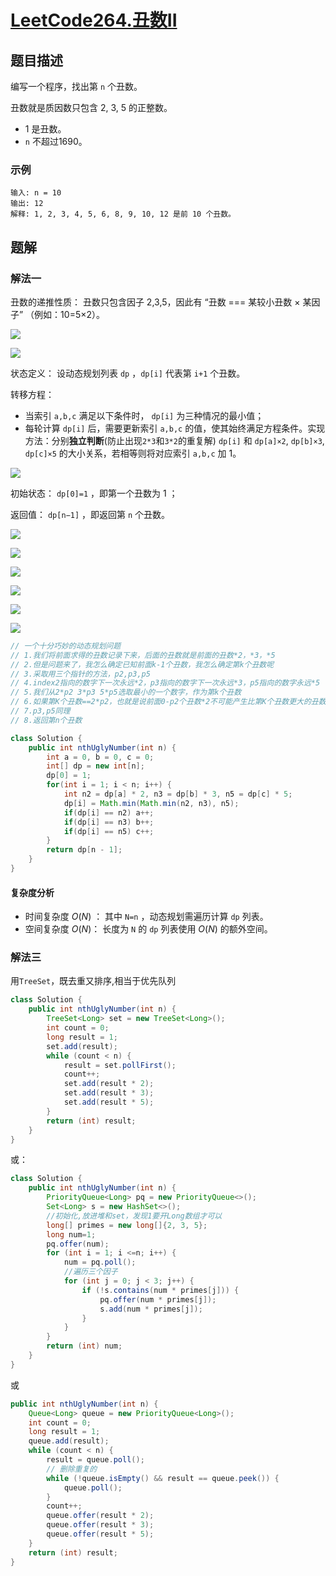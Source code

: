 # [LeetCode264.丑数II](https://leetcode-cn.com/problems/ugly-number-ii/)
## 题目描述
编写一个程序，找出第 `n` 个丑数。

丑数就是质因数只包含 2, 3, 5 的正整数。

- 1 是丑数。
- `n` 不超过1690。

### 示例
```
输入: n = 10
输出: 12
解释: 1, 2, 3, 4, 5, 6, 8, 9, 10, 12 是前 10 个丑数。
```
## 题解
### 解法一
丑数的递推性质： 丑数只包含因子 2,3,5，因此有 “丑数 === 某较小丑数 × 某因子” （例如：10=5×2）。

![](https://picgp.oss-cn-beijing.aliyuncs.com/img/20201007201339.png)

![](https://picgp.oss-cn-beijing.aliyuncs.com/img/20201007201416.png)

状态定义： 设动态规划列表 `dp` ，`dp[i]` 代表第 `i+1` 个丑数。

转移方程：

- 当索引 `a,b,c` 满足以下条件时， `dp[i]` 为三种情况的最小值；
- 每轮计算 `dp[i]` 后，需要更新索引 `a,b,c` 的值，使其始终满足方程条件。实现方法：分别**独立判断**(防止出现`2*3`和`3*2`的重复解) `dp[i]` 和 `dp[a]×2`, `dp[b]×3`, `dp[c]×5` 的大小关系，若相等则将对应索引 `a,b,c` 加 1。

![](https://picgp.oss-cn-beijing.aliyuncs.com/img/20201007201647.png)

初始状态： `dp[0]=1` ，即第一个丑数为 1 ；

返回值： `dp[n−1]` ，即返回第 `n` 个丑数。

![](https://picgp.oss-cn-beijing.aliyuncs.com/img/20201007202248.png)

![](https://picgp.oss-cn-beijing.aliyuncs.com/img/20201007202259.png)

![](https://picgp.oss-cn-beijing.aliyuncs.com/img/20201007202309.png)

![](https://picgp.oss-cn-beijing.aliyuncs.com/img/20201007202321.png)

![](https://picgp.oss-cn-beijing.aliyuncs.com/img/20201007202333.png)

![](https://picgp.oss-cn-beijing.aliyuncs.com/img/20201007202342.png)
```java
// 一个十分巧妙的动态规划问题
// 1.我们将前面求得的丑数记录下来，后面的丑数就是前面的丑数*2，*3，*5
// 2.但是问题来了，我怎么确定已知前面k-1个丑数，我怎么确定第k个丑数呢
// 3.采取用三个指针的方法，p2,p3,p5
// 4.index2指向的数字下一次永远*2，p3指向的数字下一次永远*3，p5指向的数字永远*5
// 5.我们从2*p2 3*p3 5*p5选取最小的一个数字，作为第k个丑数
// 6.如果第K个丑数==2*p2，也就是说前面0-p2个丑数*2不可能产生比第K个丑数更大的丑数了，所以p2++
// 7.p3,p5同理
// 8.返回第n个丑数

class Solution {
    public int nthUglyNumber(int n) {
        int a = 0, b = 0, c = 0;
        int[] dp = new int[n];
        dp[0] = 1;
        for(int i = 1; i < n; i++) {
            int n2 = dp[a] * 2, n3 = dp[b] * 3, n5 = dp[c] * 5;
            dp[i] = Math.min(Math.min(n2, n3), n5);
            if(dp[i] == n2) a++;
            if(dp[i] == n3) b++;
            if(dp[i] == n5) c++;
        }
        return dp[n - 1];
    }
}
```
#### 复杂度分析
- 时间复杂度 $O(N)$ ： 其中 `N=n` ，动态规划需遍历计算 `dp` 列表。
- 空间复杂度 $O(N)$： 长度为 `N` 的 `dp` 列表使用 $O(N)$ 的额外空间。

### 解法三
用`TreeSet`，既去重又排序,相当于优先队列
```java
class Solution {
    public int nthUglyNumber(int n) {
        TreeSet<Long> set = new TreeSet<Long>();
        int count = 0;
        long result = 1;
        set.add(result);
        while (count < n) {
            result = set.pollFirst();
            count++;
            set.add(result * 2);
            set.add(result * 3);
            set.add(result * 5);
        }
        return (int) result;
    }
}
```
或：
```java
class Solution {
    public int nthUglyNumber(int n) {
        PriorityQueue<Long> pq = new PriorityQueue<>();
        Set<Long> s = new HashSet<>();
        //初始化,放进堆和set，发现1要开Long数组才可以
        long[] primes = new long[]{2, 3, 5};
        long num=1;
        pq.offer(num);
        for (int i = 1; i <=n; i++) {
            num = pq.poll();
            //遍历三个因子
            for (int j = 0; j < 3; j++) {
                if (!s.contains(num * primes[j])) {
                    pq.offer(num * primes[j]);
                    s.add(num * primes[j]);
                }
            }
        }
        return (int) num;
    }
}
```
或
```java
public int nthUglyNumber(int n) {
    Queue<Long> queue = new PriorityQueue<Long>();
    int count = 0;
    long result = 1;
    queue.add(result);
    while (count < n) {
        result = queue.poll();
        // 删除重复的
        while (!queue.isEmpty() && result == queue.peek()) {
            queue.poll();
        }
        count++;
        queue.offer(result * 2);
        queue.offer(result * 3);
        queue.offer(result * 5);
    }
    return (int) result;
}
```